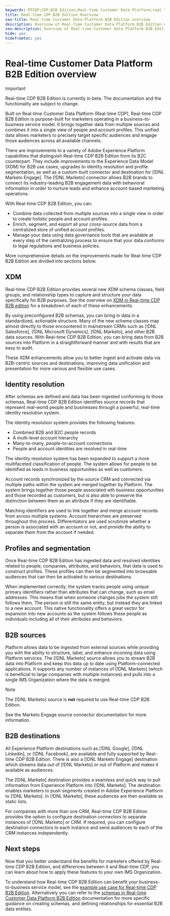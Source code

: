```yaml
---
keywords: RTCDP;CDP;B2B Edition;Real-time Customer Data Platform;real time customer data platform;real time cdp;b2b;cdp;Customer AI
title: Real-time CDP B2B Edition Overview
seo-title: Real-time Customer Data Platform B2B Edition overview
description: Overview of Real-time Customer Data Platform B2B Edition Account
seo-description: Overview of Real-time Customer Data Platform B2B Edition Account
hide: yes
hidefromtoc: yes
---
```

# Real-time Customer Data Platform B2B Edition overview

>[!IMPORTANT]
>
>Real-time CDP B2B Edition is currently in beta. The documentation and the functionality are subject to change.

Built on Real-time Customer Data Platform (Real-time CDP), Real-time CDP B2B Edition is purpose-built for marketers operating in a business-to-business service model. It brings together data from multiple sources and combines it into a single view of people and account profiles. This unified data allows marketers to precisely target specific audiences and engage those audiences across all available channels.

There are improvements to a variety of Adobe Experience Platform capabilities that distinguish Real-time CDP B2B Edition from its B2C counterpart. They include improvements to the Experience Data Model (XDM) for B2B use cases, upgrades to identity resolution and profile segmentation, as well as a custom-built connector and destination for [!DNL Marketo Engage]. The [!DNL Marketo] connector allows B2B brands to connect its industry-leading B2B engagement data with behavioral information in order to nurture leads and enhance account-based marketing operations.

With Real-time CDP B2B Edition, you can:

* Combine data collected from multiple sources into a single view in order to create holistic people and account profiles.
* Enrich, segment, and export all your cross-source data from a centralized store of unified account profiles.
* Manage your data using data governance tools that are available at every step of the centralizing process to ensure that your data conforms to legal regulations and business policies.

More comprehensive details on the improvements made for Real-time CDP B2B Edition are divided into sections below. 

## XDM

Real-time CDP B2B Edition provides several new XDM schema classes, field groups, and relationship types to capture and structure your data specifically for B2B purposes. See the overview on [XDM in Real-time CDP B2B edition](./schemas/b2b.md) for a breakdown of each of these enhancements.

By using preconfigured B2B schemas, you can bring in data in a standardized, actionable structure. Many of the new schema classes map almost directly to those encountered in mainstream CRMs such as [!DNL Salesforce], [!DNL Microsoft Dynamics], [!DNL Marketo], and other B2B data sources. With Real-time CDP B2B Edition, you can bring data from B2B sources into Platform in a straightforward manner and with results that are easy to audit.

These XDM enhancements allow you to better ingest and activate data via B2B-centric sources and destinations, improving data unification and presentation for more various and flexible use cases.

## Identity resolution

After schemas are defined and data has been ingested conforming to those schemas, Real-time CDP B2B Edition identifies source records that represent real-world people and businesses through a powerful, real-time identity resolution system.

The identity resolution system provides the following features:

* Combined B2B and B2C people records
* A multi-level account hierarchy
* Many-to-many, people-to-account connections
* People and account identities are resolved in real-time

The identity resolution system has been expanded to support a more multifaceted classification of people. The system allows for people to be identified as leads in business opportunities as well as customers.

Account records synchronized by the source CRM and connected via multiple paths within the system are merged together by Platform. The system brings together those people associated wth business opportunities and those recorded as customers, but is also able to preserve the distinction between them as an attribute if they are identifiable. 

Matching identifiers are used to link together and merge account records from across multiple systems. Account hierarchies are preserved throughout this process. Differentiators are used scrutinize whether a person is associated with an account or not, and provide the ability to separate them from the account if needed.

## Profiles and segmentation

Once Real-time CDP B2B Edition has ingested data and resolved identities related to people, companies, attributes, and behaviors, that data is used to construct profiles. These profiles can then be segmented into browsable audiences that can then be activated to various destinations.

When implemented correctly, the system tracks people using unique primary identifiers rather than attributes that can change, such as email addresses. This means that when someone changes jobs the system still follows them. The person is still the same entity, but instead they are linked to a new account. This native functionality offers a great vector for expansion into new accounts as the system follows these people as individuals including all of their attributes and behaviors.

## B2B sources

Platform allows data to be ingested from external sources while providing you with the ability to structure, label, and enhance incoming data using Platform services. The [!DNL Marketo] source allows you to stream B2B data into Platform and keep this data up to date using Platform-connected applications. It supports any number of instances of [!DNL Marketo] (which is beneficial to large companies with multiple instances) and pulls into a single IMS Organization where the data is merged.

>[!NOTE]
>
>The [!DNL Marketo] source is **not** required to use Real-time CDP B2B Edition. 

See the Marketo Engage source connector documentation for more information. 

<!-- Maybe link out to Market sources doc instead -->

<!-- This helps you to manage [!DNL Profiles] and ensure that their data are both relevant and useful. It is important that the pertinent data is kept for the appropriate amount of time to support the common two year-long sales cycles of B2B deals. -->

## B2B destinations

All Experience Platform destinations such as [!DNL Google], [!DNL Linkedin], or [!DNL Facebook], are available and fully supported by Real-time CDP B2B Edition. There is also a [!DNL Marketo Engage] destination which streams data out of [!DNL Marketo] or out of Platform and makes it available as audiences.

The [!DNL Marketo] destination provides a seamless and quick way to pull information from Experience Platform into [!DNL Marketo]. The destination enables marketers to push segments created in Adobe Experience Platform to [!DNL Marketo]. In [!DNL Marketo], these audiences are then available as static lists.

For companies with more than one CRM, Real-time CDP B2B Edition provides the option to configure destination connectors to separate instances of [!DNL Marketo] or CRM. If required, you can configure destination connectors to each instance and send audiences to each of the CRM instances independently. 

## Next steps

Now that you better understand the benefits for marketers offered by Real-time CDP B2B Edition, and differences between it and Real-time CDP, you can learn about how to apply these features to your own IMS Organization.

To understand how Real-time CDP B2B Edition can benefit your business-to-business service model, see the [example use case for Real-time CDP B2B Edition](./b2b-sample-use-case.md). Alternatively you can refer to the [schemas in Real-time Customer Data Platform B2B Edition](./schemas/b2b.md) documentation for more specific guidance on creating schemas, and defining relationships for essential B2B data entities.
